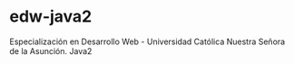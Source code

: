edw-java2
=========

Especialización en Desarrollo Web - Universidad Católica Nuestra Señora de la Asunción. Java2
